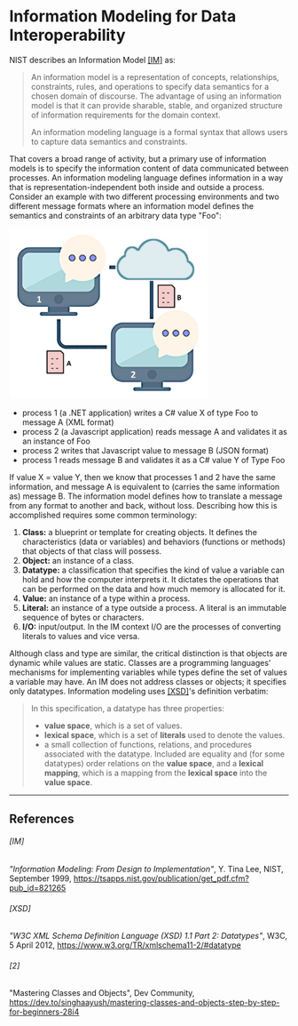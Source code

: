 # Information Modeling for Data Interoperability

NIST describes an Information Model [[IM]](IM) as:

> An information model is a representation of concepts, relationships, constraints, rules,
> and operations to specify data semantics for a chosen domain of discourse.
> The advantage of using an information model is that it can provide sharable, stable, and
> organized structure of information requirements for the domain context.
> 
> An information modeling language is a formal syntax that allows users to capture data
> semantics and constraints.

That covers a broad range of activity, but a primary use of information models is to specify
the information content of data communicated between processes. An information modeling language
defines information in a way that is representation-independent both inside and outside a process.
Consider an example with two different processing environments and two different message formats
where an information model defines the semantics and constraints of an arbitrary data type "Foo":

<img src="images/computers-comms.jpg" width="360">

* process 1 (a .NET application) writes a C# value X of type Foo to message A (XML format)
* process 2 (a Javascript application) reads message A and validates it as an instance of Foo
* process 2 writes that Javascript value to message B (JSON format)
* process 1 reads message B and validates it as a C# value Y of Type Foo

If value X = value Y, then we know that processes 1 and 2 have the same information, and
message A is equivalent to (carries the same information as) message B. The information model
defines how to translate a message from any format to another and back, without loss.
Describing how this is accomplished requires some common terminology:

1. **Class:** a blueprint or template for creating objects. It defines the characteristics
   (data or variables) and behaviors (functions or methods) that objects of that class will possess.
2. **Object:** an instance of a class.
3. **Datatype:** a classification that specifies the kind of value a variable can hold and how the
   computer interprets it. It dictates the operations that can be performed on the data and how much
   memory is allocated for it.
4. **Value:** an instance of a type within a process.
5. **Literal:** an instance of a type outside a process. A literal is an immutable sequence of bytes
or characters.
6. **I/O:** input/output. In the IM context I/O are the processes of converting literals to values
and vice versa.

Although class and type are similar, the critical distinction is that objects are dynamic while values
are static. Classes are a programming languages' mechanisms for implementing variables while types define
the set of values a variable may have. An IM does not address classes or objects; it specifies only datatypes.
Information modeling uses [[XSD]](xsd)'s definition verbatim:

> In this specification, a datatype has three properties:
> * **value space**, which is a set of values.
> * **lexical space**, which is a set of **literals** used to denote the values.
> * a small collection of functions, relations, and procedures associated with the datatype.
> Included are equality and (for some datatypes) order relations on the **value space**,
> and a **lexical mapping**, which is a mapping from the **lexical space** into the **value space**.

---------

<!---
> In the objected-oriented approach, the fundamental construct is the object, which incorporates both
> data structures and functions. The building blocks in the O-O model are object classes, attributes,
> operations, and associations (relationships.)

There is a critical distinction between the object-oriented **approach** and an object-oriented
**programming language**:
Every hardware CPU, virtual machine, and programming environment, simply by processing data,
has object classes, attributes, operations and associations:

* **Literals** are constant values (sequences of bytes or characters) suitable for storage and transmission.
* **Objects** hold variable values in a processing environment.
* Input translates literals into object values.
* Output translates object values to literals.
* An object has an information value with operations supported by a processing environment, but
loading, processing and saving information does not require an OOP language.

Example:
* The DEC PDP-11, a 1970's era minicomputer, has memory, registers, operations, and I/O.
Even its 8- and 16-bit values operated on by machine-level instructions are objects:

<img src="images/pdp11i.jpg" width=300>

The semantic meaning of an information value is independent of any literal values used
to represent it.
--->


## References

###### [IM]
*"Information Modeling: From Design to Implementation"*, Y. Tina Lee, NIST, September 1999,
https://tsapps.nist.gov/publication/get_pdf.cfm?pub_id=821265

###### [XSD]
*"W3C XML Schema Definition Language (XSD) 1.1 Part 2: Datatypes"*, W3C, 5 April 2012,
https://www.w3.org/TR/xmlschema11-2/#datatype

###### [2]
"Mastering Classes and Objects", Dev Community,
https://dev.to/singhaayush/mastering-classes-and-objects-step-by-step-for-beginners-28i4